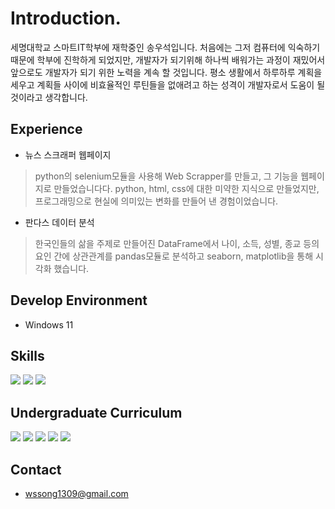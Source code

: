# **Introduction.**
세명대학교 스마트IT학부에 재학중인 송우석입니다. 처음에는 그저 컴퓨터에 익숙하기 때문에 학부에 진학하게 되었지만, 개발자가 되기위해 하나씩 배워가는 과정이 재밌어서 앞으로도 개발자가 되기 위한 노력을 계속 할 것입니다. 평소 생활에서 하루하루 계획을 세우고 계획들 사이에 비효율적인 루틴들을 없애려고 하는 성격이 개발자로서 도움이 될 것이라고 생각합니다.

## **Experience**
- 뉴스 스크래퍼 웹페이지
> python의 selenium모듈을 사용해 Web Scrapper를 만들고, 그 기능을 웹페이지로 만들었습니다다. python, html, css에 대한 미약한 지식으로 만들었지만, 프로그래밍으로 현실에 의미있는 변화를 만들어 낸 경험이었습니다.

- 판다스 데이터 분석
> 한국인들의 삶을 주제로 만들어진 DataFrame에서 나이, 소득, 성별, 종교 등의 요인 간에 상관관계를 pandas모듈로 분석하고 seaborn, matplotlib을 통해 시각화 했습니다.
## **Develop Environment**
- Windows 11
## **Skills**
<img src="https://img.shields.io/badge/javascript-F7DF1E?style=for-the-badge&logo=JavaScript&logoColor=white"> <img src="https://img.shields.io/badge/html5-E34F26?style=for-the-badge&logo=HTML5&logoColor=white"> <img src="https://img.shields.io/badge/css3-1572B6?style=for-the-badge&logo=CSS3&logoColor=white">

## **Undergraduate Curriculum**
<img src="https://img.shields.io/badge/python-3776AB?style=for-the-badge&logo=python&logoColor=white"> <img src="https://img.shields.io/badge/numpy-013243?style=for-the-badge&logo=NumPy&logoColor=white"> <img src="https://img.shields.io/badge/pandas-150458?style=for-the-badge&logo=pandas&logoColor=white"> <img src="https://img.shields.io/badge/c++-00599C?style=for-the-badge&logo=cplusplus&logoColor=white"> <img src="https://img.shields.io/badge/mysql-4479A1?style=for-the-badge&logo=MySQL&logoColor=white">
## **Contact**
- wssong1309@gmail.com